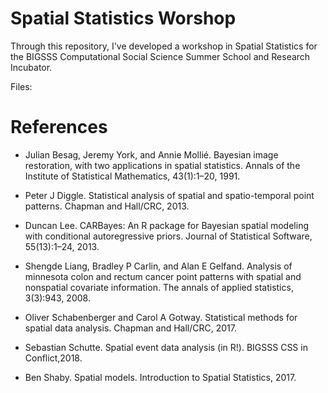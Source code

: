# Spatial Statistics Worshop
Through this repository, I've developed a workshop in Spatial Statistics for the BIGSSS Computational Social Science Summer School and Research Incubator. 

Files:


# References
* Julian Besag, Jeremy York, and Annie Mollié. Bayesian image restoration, with two applications in spatial statistics. Annals of the Institute of Statistical Mathematics, 43(1):1–20, 1991.

* Peter J Diggle. Statistical analysis of spatial and spatio-temporal point patterns. Chapman and Hall/CRC, 2013.

* Duncan Lee. CARBayes: An R package for Bayesian spatial modeling with conditional autoregressive priors. Journal of Statistical Software, 55(13):1–24, 2013.

* Shengde Liang, Bradley P Carlin, and Alan E Gelfand. Analysis of minnesota colon and rectum cancer point patterns with spatial and nonspatial covariate information. The annals of applied statistics, 3(3):943, 2008.

* Oliver Schabenberger and Carol A Gotway. Statistical methods for spatial data analysis. Chapman and Hall/CRC, 2017.

* Sebastian Schutte. Spatial event data analysis (in R!). BIGSSS CSS in Conflict,2018.

* Ben Shaby. Spatial models. Introduction to Spatial Statistics, 2017.
